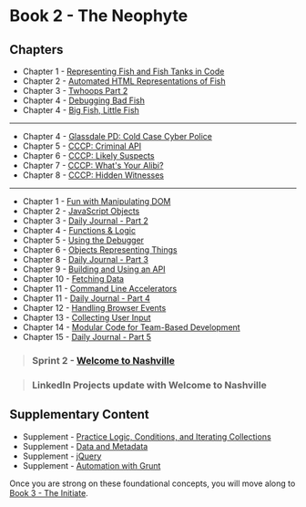 # Book 2 - The Neophyte


## Chapters

* Chapter 1 - [Representing Fish and Fish Tanks in Code](./chapters/BASIC_DATA_STRUCTURES.md)
* Chapter 2 - [Automated HTML Representations of Fish](./chapters/CREATING_FISH_COMPONENTS.md)
* Chapter 3 - [Twhoops Part 2](./chapters/TWHOOPS_OBJECTS_ARRAYS.md)
* Chapter 4 - [Debugging Bad Fish](./chapters/DEBUG_THE_AQUARIUM.md)
* Chapter 4 - [Big Fish, Little Fish](./chapters/FILTERING_FISH.md)

---

* Chapter 4 - [Glassdale PD: Cold Case Cyber Police](./chapters/GLASSDALE_PD_INTRO.md)
* Chapter 5 - [CCCP: Criminal API](./chapters/GLASSDALE_CRIMINAL_API.md)
* Chapter 6 - [CCCP: Likely Suspects](./chapters/GLASSDALE_CRIMINAL_HISTORY.md)
* Chapter 7 - [CCCP: What's Your Alibi?](./chapters/GLASSDALE_ALIBI.md)
* Chapter 8 - [CCCP: Hidden Witnesses](./chapters/GLASSDALE_WITNESSES.md)


---

* Chapter 1 - [Fun with Manipulating DOM](./chapters/IDENTIFYING_DOM_COMPONENTS.md)
* Chapter 2 - [JavaScript Objects](./chapters/JS_OBJECTS.md)
* Chapter 3 - [Daily Journal - Part 2](./chapters/DAILY_JOURNAL_OBJECT_DOM.md)
* Chapter 4 - [Functions & Logic](./chapters/JS_FUNCTION_BASICS.md)
* Chapter 5 - [Using the Debugger](./chapters/MISC_DEBUGGING.md)
* Chapter 6 - [Objects Representing Things](./chapters/OBJECTS_AS_THINGS.md)
* Chapter 8 - [Daily Journal - Part 3](./chapters/DAILY_JOURNAL_DATA_DOM.md)
* Chapter 9 - [Building and Using an API](./chapters/JSON_SERVER_API.md)
* Chapter 10 - [Fetching Data](./chapters/FETCH_INTRO.md)
* Chapter 11 - [Command Line Accelerators](./chapters/BASH_ALIASES.md)
* Chapter 11 - [Daily Journal - Part 4](./chapters/DAILY_JOURNAL_FETCHING.md)
* Chapter 12 - [Handling Browser Events](./chapters/JS_EVENTS.md)
* Chapter 13 - [Collecting User Input](./chapters/JS_USER_INPUT_BASICS.md)
* Chapter 14 - [Modular Code for Team-Based Development](./chapters/DESIGN_MODULARITY.md)
* Chapter 15 - [Daily Journal - Part 5](./chapters/DAILY_JOURNAL_MODULAR.md)

> ### __Sprint 2__ - [Welcome to Nashville](https://github.com/nashville-software-school/welcome-to-nashville)

> ### LinkedIn Projects update with Welcome to Nashville

## Supplementary Content

* Supplement - [Practice Logic, Conditions, and Iterating Collections](./chapters/JS_LOGIC_PRACTICE.md)
* Supplement - [Data and Metadata](./chapters/METADATA.md)
* Supplement - [jQuery](./chapters/JQUERY.md)
* Supplement - [Automation with Grunt](./chapters/GRUNT_INTRO.md)

Once you are strong on these foundational concepts, you will move along to [Book 3 - The Initiate](../book-3-the-initiate/README.md).

